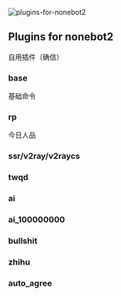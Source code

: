 ![plugins-for-nonebot2](https://socialify.git.ci/beiyuouo/plugins-for-nonebot2/image?font=Source%20Code%20Pro&forks=1&issues=1&language=1&logo=https%3A%2F%2Favatars0.githubusercontent.com%2Fu%2F44976445%3Fs%3D460%26u%3D182d335f502ab38522bde613717bd77aa1f6f766%26v%3D4&owner=1&pattern=Circuit%20Board&pulls=1&stargazers=1&theme=Light)

## Plugins for nonebot2

自用插件（确信）

### base
基础命令

### rp
今日人品

### ssr/v2ray/v2raycs


### twqd


### ai


### ai_100000000


### bullshit


### zhihu


### auto_agree